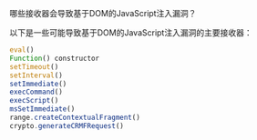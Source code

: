 哪些接收器会导致基于DOM的JavaScript注入漏洞？

以下是一些可能导致基于DOM的JavaScript注入漏洞的主要接收器：

```javascript
eval()
Function() constructor
setTimeout()
setInterval()
setImmediate()
execCommand()
execScript()
msSetImmediate()
range.createContextualFragment()
crypto.generateCRMFRequest()
```

